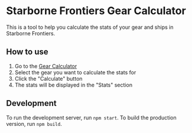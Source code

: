 # Starborne Frontiers Gear Calculator

This is a tool to help you calculate the stats of your gear and ships in Starborne Frontiers.

## How to use

1. Go to the [Gear Calculator](https://starbornefrontiers.com/gear-calculator)
2. Select the gear you want to calculate the stats for
3. Click the "Calculate" button
4. The stats will be displayed in the "Stats" section

## Development

To run the development server, run `npm start`.
To build the production version, run `npm build`.
